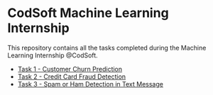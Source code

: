 # CodSoft Machine Learning Internship
This repository contains all the tasks completed during the Machine Learning Internship @CodSoft.


- [Task 1 - Customer Churn Prediction](./TASK_1/)
- [Task 2 - Credit Card Fraud Detection](./TASK_2/)
- [Task 3 - Spam or Ham Detection in Text Message](./TASK_3/)

